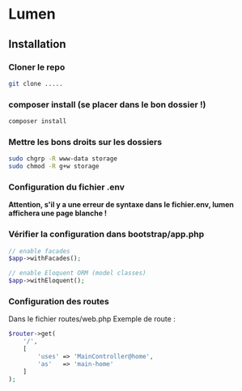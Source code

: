 # Lumen

## Installation
### Cloner le repo
```sh
git clone .....
```

### composer install (se placer dans le bon dossier !)
```php
composer install
```

### Mettre les bons droits sur les dossiers
```sh
sudo chgrp -R www-data storage
sudo chmod -R g+w storage
```

### Configuration du fichier .env
__Attention, s'il y a une erreur de syntaxe dans le fichier.env, lumen affichera une page blanche !__


### Vérifier la configuration dans bootstrap/app.php
```php
// enable facades
$app->withFacades();

// enable Eloquent ORM (model classes)
$app->withEloquent();
```


### Configuration des routes
Dans le fichier routes/web.php
Exemple de route : 
```php
$router->get(
    '/',
    [
        'uses' => 'MainController@home',
        'as'   => 'main-home'
    ]
);
```